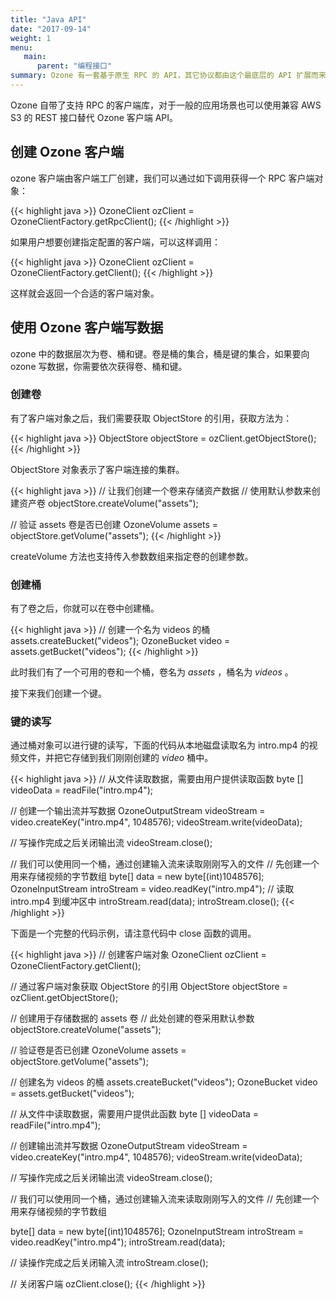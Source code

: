 ```yaml
---
title: "Java API"
date: "2017-09-14"
weight: 1
menu:
   main:
      parent: "编程接口"
summary: Ozone 有一套基于原生 RPC 的 API，其它协议都由这个最底层的 API 扩展而来，它也是所有 Ozone 支持的协议中性能最好、功能最全的。
---
```

<!---
  Licensed to the Apache Software Foundation (ASF) under one or more
  contributor license agreements.  See the NOTICE file distributed with
  this work for additional information regarding copyright ownership.
  The ASF licenses this file to You under the Apache License, Version 2.0
  (the "License"); you may not use this file except in compliance with
  the License.  You may obtain a copy of the License at

      http://www.apache.org/licenses/LICENSE-2.0

  Unless required by applicable law or agreed to in writing, software
  distributed under the License is distributed on an "AS IS" BASIS,
  WITHOUT WARRANTIES OR CONDITIONS OF ANY KIND, either express or implied.
  See the License for the specific language governing permissions and
  limitations under the License.
-->

Ozone 自带了支持 RPC 的客户端库，对于一般的应用场景也可以使用兼容 AWS S3 的 REST 接口替代 Ozone 客户端 API。


## 创建 Ozone 客户端

ozone 客户端由客户端工厂创建，我们可以通过如下调用获得一个 RPC 客户端对象：

{{< highlight java >}}
OzoneClient ozClient = OzoneClientFactory.getRpcClient();
{{< /highlight >}}

如果用户想要创建指定配置的客户端，可以这样调用：

{{< highlight java >}}
OzoneClient ozClient = OzoneClientFactory.getClient();
{{< /highlight >}}

这样就会返回一个合适的客户端对象。

## 使用 Ozone 客户端写数据

ozone 中的数据层次为卷、桶和键。卷是桶的集合，桶是键的集合，如果要向 ozone 写数据，你需要依次获得卷、桶和键。

### 创建卷

有了客户端对象之后，我们需要获取 ObjectStore 的引用，获取方法为：

{{< highlight java >}}
ObjectStore objectStore = ozClient.getObjectStore();
{{< /highlight >}}

ObjectStore 对象表示了客户端连接的集群。

{{< highlight java >}}
// 让我们创建一个卷来存储资产数据
// 使用默认参数来创建资产卷
objectStore.createVolume("assets");

// 验证 assets 卷是否已创建
OzoneVolume assets = objectStore.getVolume("assets");
{{< /highlight >}}


createVolume 方法也支持传入参数数组来指定卷的创建参数。

### 创建桶

有了卷之后，你就可以在卷中创建桶。

{{< highlight java >}}
// 创建一个名为 videos 的桶
assets.createBucket("videos");
OzoneBucket video = assets.getBucket("videos");
{{< /highlight >}}

此时我们有了一个可用的卷和一个桶，卷名为 _assets_ ，桶名为 _videos_ 。

接下来我们创建一个键。

### 键的读写

通过桶对象可以进行键的读写，下面的代码从本地磁盘读取名为 intro.mp4 的视频文件，并把它存储到我们刚刚创建的 _video_ 桶中。

{{< highlight java >}}
// 从文件读取数据，需要由用户提供读取函数
byte [] videoData = readFile("intro.mp4");

// 创建一个输出流并写数据
OzoneOutputStream videoStream = video.createKey("intro.mp4", 1048576);
videoStream.write(videoData);

// 写操作完成之后关闭输出流
videoStream.close();


// 我们可以使用同一个桶，通过创建输入流来读取刚刚写入的文件
// 先创建一个用来存储视频的字节数组
byte[] data = new byte[(int)1048576];
OzoneInputStream introStream = video.readKey("intro.mp4");
// 读取 intro.mp4 到缓冲区中
introStream.read(data);
introStream.close();
{{< /highlight >}}


下面是一个完整的代码示例，请注意代码中 close 函数的调用。

{{< highlight java >}}
// 创建客户端对象
OzoneClient ozClient = OzoneClientFactory.getClient();

// 通过客户端对象获取 ObjectStore 的引用
ObjectStore objectStore = ozClient.getObjectStore();

// 创建用于存储数据的 assets 卷
// 此处创建的卷采用默认参数
objectStore.createVolume("assets");

// 验证卷是否已创建
OzoneVolume assets = objectStore.getVolume("assets");

// 创建名为 videos 的桶
assets.createBucket("videos");
OzoneBucket video = assets.getBucket("videos");

// 从文件中读取数据，需要用户提供此函数
byte [] videoData = readFile("intro.mp4");

// 创建输出流并写数据
OzoneOutputStream videoStream = video.createKey("intro.mp4", 1048576);
videoStream.write(videoData);

// 写操作完成之后关闭输出流
videoStream.close();


// 我们可以使用同一个桶，通过创建输入流来读取刚刚写入的文件
// 先创建一个用来存储视频的字节数组

byte[] data = new byte[(int)1048576];
OzoneInputStream introStream = video.readKey("intro.mp4");
introStream.read(data);

// 读操作完成之后关闭输入流
introStream.close();

// 关闭客户端
ozClient.close();
{{< /highlight >}}
